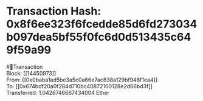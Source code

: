 
Transaction Hash: 0x8f6ee323f6fcedde85d6fd273034b097dea5bf55f0fc6d0d513435c649f59a99
====================================================================================
  
#💸Transaction  
Block: [[14450973]]  
From: [[0x0baba1ad5be3a5c0a66e7ac838a129bf948f1ea4]]  
To: [[0x674bdf20a0f284d710bc40872100128e2d66bd3f]]  
Transferred: 1.0426746667434004 Ether